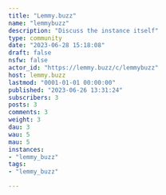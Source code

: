 ```yaml
---
title: "Lemmy.buzz" 
name: "lemmybuzz"
description: "Discuss the instance itself"
type: community
date: "2023-06-28 15:18:08"
draft: false
nsfw: false
actor_id: "https://lemmy.buzz/c/lemmybuzz"
host: lemmy.buzz
lastmod: "0001-01-01 00:00:00"
published: "2023-06-26 13:31:24"
subscribers: 3
posts: 3
comments: 3
weight: 3
dau: 3
wau: 5
mau: 5
instances:
- "lemmy_buzz"
tags: 
- "lemmy_buzz"

---
```

